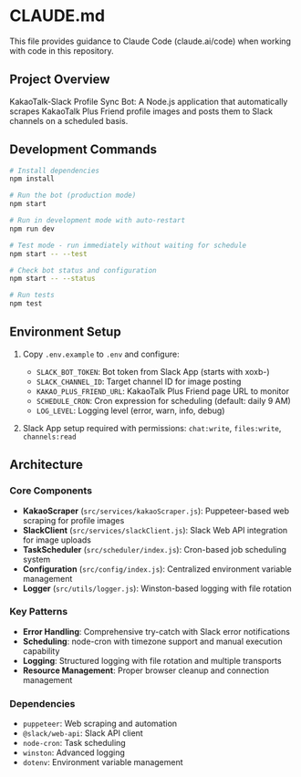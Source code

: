 # CLAUDE.md

This file provides guidance to Claude Code (claude.ai/code) when working with code in this repository.

## Project Overview

KakaoTalk-Slack Profile Sync Bot: A Node.js application that automatically scrapes KakaoTalk Plus Friend profile images and posts them to Slack channels on a scheduled basis.

## Development Commands

```bash
# Install dependencies
npm install

# Run the bot (production mode)
npm start

# Run in development mode with auto-restart
npm run dev

# Test mode - run immediately without waiting for schedule
npm start -- --test

# Check bot status and configuration
npm start -- --status

# Run tests
npm test
```

## Environment Setup

1. Copy `.env.example` to `.env` and configure:
   - `SLACK_BOT_TOKEN`: Bot token from Slack App (starts with xoxb-)
   - `SLACK_CHANNEL_ID`: Target channel ID for image posting
   - `KAKAO_PLUS_FRIEND_URL`: KakaoTalk Plus Friend page URL to monitor
   - `SCHEDULE_CRON`: Cron expression for scheduling (default: daily 9 AM)
   - `LOG_LEVEL`: Logging level (error, warn, info, debug)

2. Slack App setup required with permissions: `chat:write`, `files:write`, `channels:read`

## Architecture

### Core Components

- **KakaoScraper** (`src/services/kakaoScraper.js`): Puppeteer-based web scraping for profile images
- **SlackClient** (`src/services/slackClient.js`): Slack Web API integration for image uploads
- **TaskScheduler** (`src/scheduler/index.js`): Cron-based job scheduling system
- **Configuration** (`src/config/index.js`): Centralized environment variable management
- **Logger** (`src/utils/logger.js`): Winston-based logging with file rotation

### Key Patterns

- **Error Handling**: Comprehensive try-catch with Slack error notifications
- **Scheduling**: node-cron with timezone support and manual execution capability  
- **Logging**: Structured logging with file rotation and multiple transports
- **Resource Management**: Proper browser cleanup and connection management

### Dependencies

- `puppeteer`: Web scraping and automation
- `@slack/web-api`: Slack API client
- `node-cron`: Task scheduling
- `winston`: Advanced logging
- `dotenv`: Environment variable management